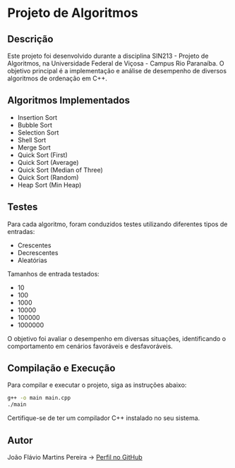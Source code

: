 # Projeto de Algoritmos

## Descrição
Este projeto foi desenvolvido durante a disciplina SIN213 - Projeto de Algoritmos, na Universidade Federal de Viçosa - Campus Rio Paranaíba. O objetivo principal é a implementação e análise de desempenho de diversos algoritmos de ordenação em C++.

## Algoritmos Implementados
- Insertion Sort
- Bubble Sort
- Selection Sort
- Shell Sort
- Merge Sort
- Quick Sort (First)
- Quick Sort (Average)
- Quick Sort (Median of Three)
- Quick Sort (Random)
- Heap Sort (Min Heap)

## Testes
Para cada algoritmo, foram conduzidos testes utilizando diferentes tipos de entradas:

- Crescentes
- Decrescentes
- Aleatórias

Tamanhos de entrada testados:

- 10
- 100
- 1000
- 10000
- 100000
- 1000000

O objetivo foi avaliar o desempenho em diversas situações, identificando o comportamento em cenários favoráveis e desfavoráveis.

## Compilação e Execução
Para compilar e executar o projeto, siga as instruções abaixo:

```bash
g++ -o main main.cpp
./main
```

Certifique-se de ter um compilador C++ instalado no seu sistema.

## Autor
João Flávio Martins Pereira -> [Perfil no GitHub](https://github.com/JoaoFlaviomp)
